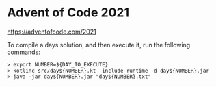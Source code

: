 # Advent of Code 2021

https://adventofcode.com/2021

To compile a days solution, and then execute it, run the following commands:

```
> export NUMBER=${DAY_TO_EXECUTE}
> kotlinc src/day${NUMBER}.kt -include-runtime -d day${NUMBER}.jar
> java -jar day${NUMBER}.jar "day${NUMBER}.txt"
```
